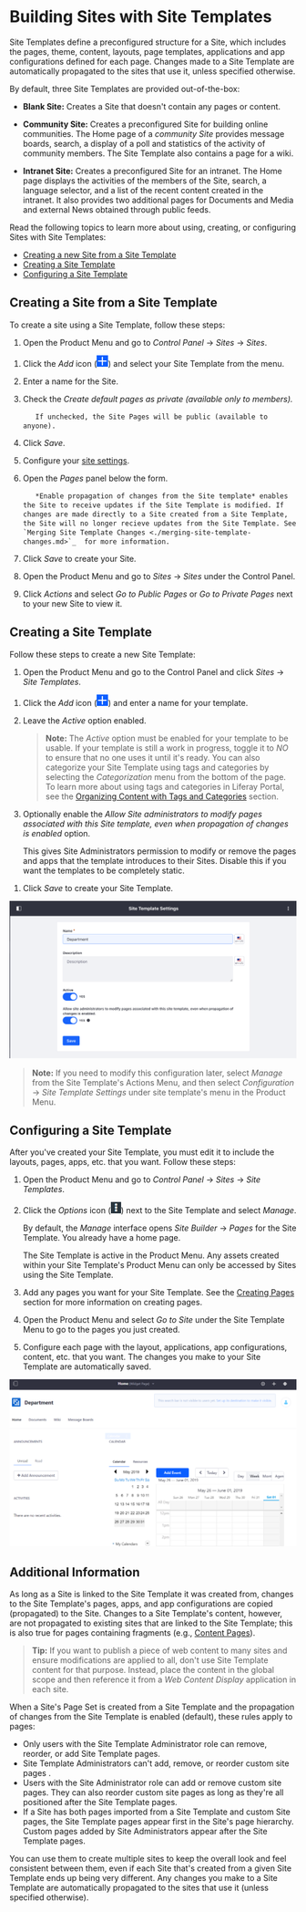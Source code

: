 # Building Sites with Site Templates

Site Templates define a preconfigured structure for a Site, which includes the pages, theme, content, layouts, page templates, applications and app configurations defined for each page. Changes made to a Site Template are automatically propagated to the sites that use it, unless specified otherwise.

By default, three Site Templates are provided out-of-the-box:

-   **Blank Site:** Creates a Site that doesn't contain any pages or content.

-   **Community Site:** Creates a preconfigured Site for building online communities. The Home page of a _community Site_ provides message boards, search, a display of a poll and statistics of the activity of community members. The Site Template also contains a page for a wiki.

-   **Intranet Site:** Creates a preconfigured Site for an intranet. The Home page displays the activities of the members of the Site, search, a language selector, and a list of the recent content created in the intranet. It also provides two additional pages for Documents and Media and external News obtained through public feeds.

Read the following topics to learn more about using, creating, or configuring Sites with Site Templates:

-   [Creating a new Site from a Site Template](#creating-a-site-from-a-site-template)
-   [Creating a Site Template](#creating-a-site-template)
-   [Configuring a Site Template](#configuring-a-site-template)

## Creating a Site from a Site Template

To create a site using a Site Template, follow these steps:

1. Open the Product Menu and go to _Control Panel_ &rarr; _Sites_ &rarr; _Sites_.

  <!-- Screenshot -->

1. Click the _Add_ icon (![Add Site](../../images/icon-add.png)) and select your Site Template from the menu.
1. Enter a name for the Site.
1. Check the _Create default pages as private (available only to members)._

    ```note::
       If unchecked, the Site Pages will be public (available to anyone).
    ```

1. Click _Save_.
1. Configure your [site settings](../06-site-settings/README.md).
1. Open the _Pages_ panel below the form.

    <!-- Screenshot -->

    ```tip::
       *Enable propagation of changes from the Site template* enables the Site to receive updates if the Site Template is modified. If changes are made directly to a Site created from a Site Template, the Site will no longer recieve updates from the Site Template. See `Merging Site Template Changes <./merging-site-template-changes.md>`_  for more information.
    ```

1. Click _Save_ to create your Site.
1. Open the Product Menu and go to _Sites_ &rarr; _Sites_ under the Control Panel.
1. Click _Actions_ and select _Go to Public Pages_ or _Go to Private Pages_ next to your new Site to view it.

## Creating a Site Template

Follow these steps to create a new Site Template:

1. Open the Product Menu and go to the Control Panel and click _Sites_ &rarr; _Site Templates_.

<!-- Screenshot -->

1. Click the _Add_ icon (![Add Site Template](../../images/icon-add.png)) and enter a name for your template.

1. Leave the _Active_ option enabled.

    > **Note:** The _Active_ option must be enabled for your template to be usable. If your template is still a work in progress, toggle it to _NO_ to ensure that no one uses it until it's ready. You can also categorize your Site Template using tags and categories by selecting the _Categorization_ menu from the bottom of the page. To learn more about using tags and categories in Liferay Portal, see the [Organizing Content with Tags and Categories](TODO) section.

1. Optionally enable the _Allow Site administrators to modify pages associated with this Site template, even when propagation of changes is enabled_ option.

    This gives Site Administrators permission to modify or remove the pages and apps that the template introduces to their Sites. Disable this if you want the templates to be completely static.

<!-- I read this step ^ several times and I still am not sure what it means. -->

1. Click _Save_ to create your Site Template.

![Figure 1: Site templates have several configurable options including the option to allow Site administrators to modify pages associated with the Site template.](./building-sites-with-site-templates/images/01.png)

> **Note:** If you need to modify this configuration later, select _Manage_ from the Site Template's Actions Menu, and then select _Configuration_ &rarr; _Site Template Settings_ under site template's menu in the Product Menu.

## Configuring a Site Template

<!-- This feels less like "configuring" and more like "Specifying" or declaring what you want the Site Template to be. On first read through the act of "Creating" and "Configuring" both seem to me like the same thing, "Creating" a site template, since you basically HAVE to go through this section of "Configuring" if you want to have a working Site Template. -->

After you've created your Site Template, you must edit it to include the layouts, pages, apps, etc. that you want. Follow these steps:

1. Open the Product Menu and go to _Control Panel_ &rarr; _Sites_ &rarr; _Site Templates_.
1. Click the _Options_ icon (![Options](../../images/icon-options.png)) next to the Site Template and select _Manage_.

    By default, the _Manage_ interface opens _Site Builder_ &rarr; _Pages_ for the Site Template. You already have a home page.

    <!-- Screenshot -->

    The Site Template is active in the Product Menu. <!-- What does it mean for the Site Template to be active? --> Any assets created within your Site Template's Product Menu can only be accessed by Sites using the Site Template. <!-- Can an example be given? I THINK I know what this means, but I am not sure. -->

1. Add any pages you want for your Site Template. See the [Creating Pages](TODO) section for more information on creating pages.
1. Open the Product Menu and select _Go to Site_ under the Site Template Menu to go to the pages you just created.
1. Configure each page with the layout, applications, app configurations, content, etc. that you want. The changes you make to your Site Template are automatically saved.

![Figure 2: You can see the name of the Site template you're currently editing.](./building-sites-with-site-templates/images/02.png)

## Additional Information

As long as a Site is linked to the Site Template it was created from, changes to the Site Template's pages, apps, and app configurations are copied (propagated) to the Site. Changes to a Site Template's content, however, are not propagated to existing sites that are linked to the Site Template; this is also true for pages containing fragments (e.g., [Content Pages](TODO)).

> **Tip:** If you want to publish a piece of web content to many sites and ensure modifications are applied to all, don't use Site Template content for that purpose. Instead, place the content in the global scope and then reference it from a _Web Content Display_ application in each site.

When a Site's Page Set is created from a Site Template and the propagation of changes from the Site Template is enabled (default), these rules apply to pages:

-   Only users with the Site Template Administrator role can remove, reorder, or add Site Template pages.
-   Site Template Administrators can't add, remove, or reorder custom site pages <!-- What is a 'custom site page' in this context? -->.
-   Users with the Site Administrator role can add or remove custom site pages. They can also reorder custom site pages as long as they're all positioned after the Site Template pages.
-   If a Site has both pages imported from a Site Template and custom Site pages, the Site Template pages appear first in the Site's page hierarchy. Custom pages added by Site Administrators appear after the Site Template pages.

<!-- Consider using a table that presents who can do what as a less 'wordy' way of presenting the above information -->

<!-- ## Related Topics
* Link to intro article
* Links to other site templates articles -->

You can use them to create multiple sites to keep the overall look and feel consistent between them, even if each Site that's created from a given Site Template ends up being very different. Any changes you make to a Site Template are automatically propagated to the sites that use it (unless specified otherwise).
